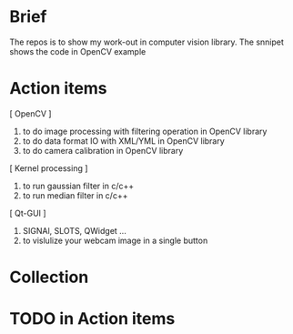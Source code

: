 # Brief 

The repos is to show my work-out in computer vision library. The snnipet shows the code in OpenCV example

# Action items

[ OpenCV ]
1. to do image processing with filtering operation in OpenCV library
2. to do data format IO with XML/YML in OpenCV library
3. to do camera calibration in OpenCV library

[ Kernel processing ]
1. to run gaussian filter in c/c++
2. to run median filter in c/c++

[ Qt-GUI ]  
1. SIGNAl, SLOTS, QWidget ...  
2. to vislulize your webcam image in a single button  

# Collection

# TODO in Action items
